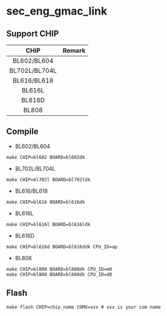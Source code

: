 # sec_eng_gmac_link


## Support CHIP

|      CHIP        | Remark |
|:----------------:|:------:|
|BL602/BL604       |        |
|BL702L/BL704L     |        |
|BL616/BL618       |        |
|BL616L            |        |
|BL616D            |        |
|BL808             |        |

## Compile

- BL602/BL604

```
make CHIP=bl602 BOARD=bl602dk
```

- BL702L/BL704L

```
make CHIP=bl702l BOARD=bl702ldk
```

- BL616/BL618

```
make CHIP=bl616 BOARD=bl616dk
```

- BL616L

```
make CHIP=bl616l BOARD=bl616ldk
```

- BL616D

```
make CHIP=bl616d BOARD=bl616ddk CPU_ID=ap
```

- BL808

```
make CHIP=bl808 BOARD=bl808dk CPU_ID=m0
make CHIP=bl808 BOARD=bl808dk CPU_ID=d0
```

## Flash

```
make flash CHIP=chip_name COMX=xxx # xxx is your com name
```
